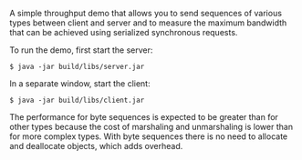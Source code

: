 A simple throughput demo that allows you to send sequences of various
types between client and server and to measure the maximum bandwidth
that can be achieved using serialized synchronous requests.

To run the demo, first start the server:

    $ java -jar build/libs/server.jar

In a separate window, start the client:

    $ java -jar build/libs/client.jar

The performance for byte sequences is expected to be greater than
for other types because the cost of marshaling and unmarshaling is
lower than for more complex types. With byte sequences there is no
need to allocate and deallocate objects, which adds overhead.
